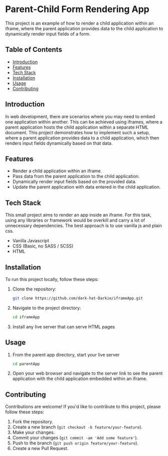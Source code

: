 # Parent-Child Form Rendering App

This project is an example of how to render a child application within an iframe, where the parent application provides data to the child application to dynamically render input fields of a form.

## Table of Contents

- [Introduction](#introduction)
- [Features](#features)
- [Tech Stack](#tech-stack)
- [Installation](#installation)
- [Usage](#usage)
- [Contributing](#contributing)

## Introduction

In web development, there are scenarios where you may need to embed one application within another. This can be achieved using iframes, where a parent application hosts the child application within a separate HTML document. This project demonstrates how to implement such a setup, where a parent application provides data to a child application, which then renders input fields dynamically based on that data.

## Features

- Render a child application within an iframe.
- Pass data from the parent application to the child application.
- Dynamically render input fields based on the provided data.
- Update the parent application with data entered in the child application.

## Tech Stack

This small project aims to render an app inside an iframe. For this task, using any libraries or framework would be overkill and carry a lot of unnecessary dependencies. The best approach is to use vanilla js and plain css.

- Vanilla Javascript
- CSS (Basic, no SASS / SCSS)
- HTML

## Installation

To run this project locally, follow these steps:

1. Clone the repository:

   ```bash
   git clone https://github.com/dark-hat-Darkie/iframeApp.git
   ```

2. Navigate to the project directory:

   ```bash
   cd iframeApp
   ```

3. Install any live server that can serve HTML pages

## Usage

1. From the parent app directory, start your live server
   ```bash
   cd parentApp
   ```

3. Open your web browser and navigate to the server link to see the parent application with the child application embedded within an iframe.

## Contributing

Contributions are welcome! If you'd like to contribute to this project, please follow these steps:

1. Fork the repository.
2. Create a new branch (`git checkout -b feature/your-feature`).
3. Make your changes.
4. Commit your changes (`git commit -am 'Add some feature'`).
5. Push to the branch (`git push origin feature/your-feature`).
6. Create a new Pull Request.
